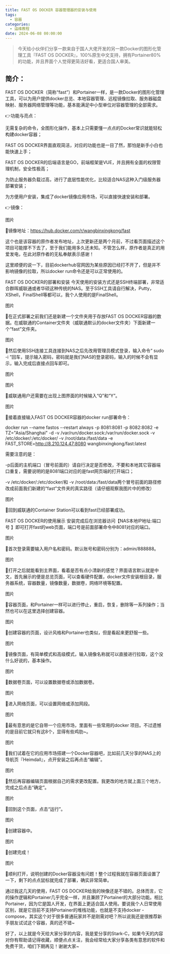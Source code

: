 ```yaml
---
title: FAST OS DOCKER 容器管理器的安装与使用
tags:
  - 容器
categories:
  - 运维教程
date: 2024-06-08 00:00:00
---
```


> 今天给小伙伴们分享一款来自于国人大佬开发的另一款Docker的图形化管理工具『FAST OS DOCKER』，100%原生中文支持，拥有Portainer80%的功能，并且界面个人觉得更简洁好看，更适合国人审美。

<!-- more -->

## 简介：

FAST OS DOCKER（简称“fast”）和Portainer一样，是一款Docker的图形化管理工具，可以为用户提供docker总览、本地容器管理、远程镜像拉取、服务器磁盘映射、服务器网络管理等功能，基本能满足中小型单位对容器管理的全部需求。

👉功能与亮点：

无需复杂的命令，全图形化操作，基本上只需要懂一点点的Docker常识就能轻松构建docker容器；

FAST OS DOCKER界面直观简洁，对应的功能也是一目了然，那怕是新手小白也能快速上手；

FAST OS DOCKER的后端语言是GO，前端框架是VUE，并且拥有全面的权限管理机制，安全性极高；

为防止服务器负载过高，进行了底层性能优化，比较适合NAS这种入门级服务器部署安装；

为方便用户安装，集成了docker镜像应用市场，可以直接快速安装和部署。

👉镜像：

图片

🔺镜像地址：https://hub.docker.com/r/wangbinxingkong/fast

这个也是该容器的原作者发布地址，上次更新还是两个月前，不过看页面描述这个项目可能撑不下去了，至于我们能用多久还未知。不管怎么样，原作者是真正的用爱发电，在此对原作者的无私奉献表示感谢！

这里顺便的说一下，目前dockerhub官网因为某些原因已经打不开了，但是并不影响镜像的拉取，所以docker run命令还是可以正常使用的。

FAST OS DOCKER的部署和安装
今天使用的安装方式还是SSH终端部署，非常适合群晖威联通或者华硕这种传统的NAS。至于SSH工具请自行解决，Putty，XShell，FinalShell等都可以，我个人使用的是FinalShell。

图片

🔺在正式部署之前我们还是新建一个文件夹用于存放FAST OS DOCKER容器的数据。在威联通的Container文件夹（威联通默认的docker文件夹）下面新建一个“fast”文件夹。

图片

🔺然后使用SSH连接工具连接到NAS之后先改用管理员模式登录，输入命令“ sudo -i ”回车，提示输入密码，密码就是我们NAS的登录密码，输入的时候不会有显示，输入完成后直接点回车即可。

图片

图片

🔺威联通用户还需要在出现上图界面的时候输入“Q”和“Y”。

图片

🔺接着直接输入FAST OS DOCKER容器的docker run部署命令：

docker run --name fastos --restart always -p 8081:8081 -p 8082:8082 -e TZ="Asia/Shanghai" -d -v /var/run/docker.sock:/var/run/docker.sock -v /etc/docker/:/etc/docker/ -v /root/data:/fast/data -e FAST_STORE=http://8.210.124.47:8080 wangbinxingkong/fast:latest

需要注意的是：

-p后面的主机端口（冒号前面的）请自行决定是否修改，不要和本地其它容器端口重复，需要说明的是8081端口对应的是fast网页端的打开端口；

-v /etc/docker/:/etc/docker/和 -v /root/data:/fast/data两个冒号前面的路径修改成前面我们新建的“fast”文件夹的真实路径（请仔细观察我图片中的修改）

图片

🔺回到威联通的Container Station可以看到fast已经部署成功。

FAST OS DOCKER的使用展示
安装完成后在浏览器访问【NAS本地IP地址:端口号 】即可打开fast的web页面，端口号是前面部署命令中8081对应的端口。

图片

🔺首次登录需要输入用户名和密码。默认账号和密码分别为：admin/888888。

图片

🔺打开之后就能看到主界面，看着是否有点小清新的感觉？界面语言默认就是中文，首先展示的便是总览页面，可以查看硬件配置，docker文件安装根目录，服务器系统，容器数量，镜像数量，数据卷，网络环境等配置。

图片

🔺容器页面，和Portainer一样可以进行停止，重启，恢复，删除等一系列操作；当然也可以在这里选择创建容器。

图片

🔺创建容器的页面，设计风格和Portainer也类似，但是看起来更舒服一些。

图片

🔺镜像页面，有简单模式和高级模式，输入镜像名称就可以直接进行拉取，这个没什么好说的，基本操作。

图片

🔺数据卷页面，可以设置数据卷或添加数据卷。

图片

🔺进入网络页面，可以设置网络或添加网段。

图片

🔺最有意思的是它自带一个应用市场，里面有一些常用的docker 项目。不过遗憾的是目前它就只有这8个，显得有些鸡肋~。

图片

🔺我们试着在它的应用市场搭建一个Docker容器吧，比如前几天分享的NAS上的导航页『Heimdall』，点开安装之后再点击“编辑”。

图片

🔺然后再容器编辑页面根据自己的需求更改配置。我更改的地方就上面三个地方，完成之后点击“确定”。

图片

🔺回到这个页面，点击“运行”。

图片

🔺创建容器中。

图片

🔺创建完成！

图片

🔺顺利打开，说明创建的Docker容器没有问题！整个过程我就在容器页面设置了一下，剩下的点点鼠标就完成了部署，确实非常简单。

通过我这几天的使用，FAST OS DOCKER给我的映像还是不错的。总体而言，它的操作逻辑和Portainer几乎完全一样，并且兼顾了Portainer的大部分功能。相比Portainer，因为它是国人开发，在界面上更适合国人使用。要说我个人日常使用区别，就是它目前不支持Portainer的堆栈功能，也就是不支持docker - compose，其实这个对于很多普通玩家并不是刚需对吧？所以说我还是很推荐新手朋友试试这个容器，真的还不错~

好了，以上就是今天给大家分享的内容，我是爱分享的Stark-C，如果今天的内容对你有帮助请记得收藏，顺便点点关注，我会经常给大家分享各类有意思的软件和免费干货，咱们下期再见！谢谢大家~

